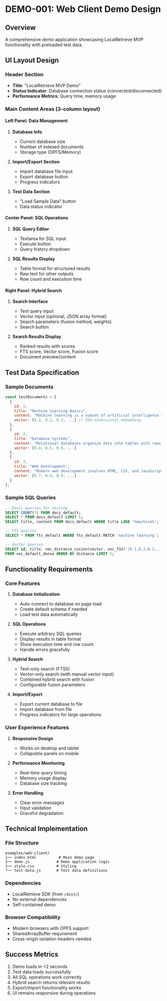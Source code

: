 # DEMO-001: Web Client Demo Design

## Overview
A comprehensive demo application showcasing LocalRetrieve MVP functionality with preloaded test data.

## UI Layout Design

### Header Section
- **Title**: "LocalRetrieve MVP Demo"
- **Status Indicator**: Database connection status (connected/disconnected)
- **Performance Metrics**: Query time, memory usage

### Main Content Areas (3-column layout)

#### Left Panel: Data Management
1. **Database Info**
   - Current database size
   - Number of indexed documents
   - Storage type (OPFS/Memory)

2. **Import/Export Section**
   - Import database file input
   - Export database button
   - Progress indicators

3. **Test Data Section**
   - "Load Sample Data" button
   - Data status indicator

#### Center Panel: SQL Operations
1. **SQL Query Editor**
   - Textarea for SQL input
   - Execute button
   - Query history dropdown

2. **SQL Results Display**
   - Table format for structured results
   - Raw text for other outputs
   - Row count and execution time

#### Right Panel: Hybrid Search
1. **Search Interface**
   - Text query input
   - Vector input (optional, JSON array format)
   - Search parameters (fusion method, weights)
   - Search button

2. **Search Results Display**
   - Ranked results with scores
   - FTS score, Vector score, Fusion score
   - Document preview/content

## Test Data Specification

### Sample Documents
```javascript
const testDocuments = [
  {
    id: 1,
    title: "Machine Learning Basics",
    content: "Machine learning is a subset of artificial intelligence that focuses on algorithms and statistical models...",
    vector: [0.1, 0.2, 0.3, ...] // 384-dimensional embedding
  },
  {
    id: 2,
    title: "Database Systems",
    content: "Relational databases organize data into tables with rows and columns. SQL is the standard language...",
    vector: [0.4, 0.5, 0.6, ...]
  },
  {
    id: 3,
    title: "Web Development",
    content: "Modern web development involves HTML, CSS, and JavaScript. Frameworks like React and Vue...",
    vector: [0.7, 0.8, 0.9, ...]
  }
];
```

### Sample SQL Queries
```sql
-- Basic queries for testing
SELECT COUNT(*) FROM docs_default;
SELECT * FROM docs_default LIMIT 5;
SELECT title, content FROM docs_default WHERE title LIKE '%machine%';

-- FTS queries
SELECT * FROM fts_default WHERE fts_default MATCH 'machine learning';

-- Vector queries
SELECT id, title, vec_distance_cosine(vector, vec_f32('[0.1,0.2,0.3,...]')) as distance
FROM vec_default_dense ORDER BY distance LIMIT 5;
```

## Functionality Requirements

### Core Features
1. **Database Initialization**
   - Auto-connect to database on page load
   - Create default schema if needed
   - Load test data automatically

2. **SQL Operations**
   - Execute arbitrary SQL queries
   - Display results in table format
   - Show execution time and row count
   - Handle errors gracefully

3. **Hybrid Search**
   - Text-only search (FTS5)
   - Vector-only search (with manual vector input)
   - Combined hybrid search with fusion
   - Configurable fusion parameters

4. **Import/Export**
   - Export current database to file
   - Import database from file
   - Progress indicators for large operations

### User Experience Features
1. **Responsive Design**
   - Works on desktop and tablet
   - Collapsible panels on mobile

2. **Performance Monitoring**
   - Real-time query timing
   - Memory usage display
   - Database size tracking

3. **Error Handling**
   - Clear error messages
   - Input validation
   - Graceful degradation

## Technical Implementation

### File Structure
```
examples/web-client/
├── index.html          # Main demo page
├── demo.js            # Demo application logic
├── style.css          # Styling
└── test-data.js       # Test data definitions
```

### Dependencies
- LocalRetrieve SDK (from `/dist/`)
- No external dependencies
- Self-contained demo

### Browser Compatibility
- Modern browsers with OPFS support
- SharedArrayBuffer requirement
- Cross-origin isolation headers needed

## Success Metrics
1. Demo loads in <2 seconds
2. Test data loads successfully
3. All SQL operations work correctly
4. Hybrid search returns relevant results
5. Export/import functionality works
6. UI remains responsive during operations
